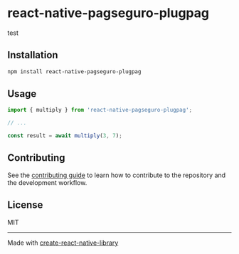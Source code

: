# react-native-pagseguro-plugpag

test

## Installation

```sh
npm install react-native-pagseguro-plugpag
```

## Usage

```js
import { multiply } from 'react-native-pagseguro-plugpag';

// ...

const result = await multiply(3, 7);
```

## Contributing

See the [contributing guide](CONTRIBUTING.md) to learn how to contribute to the repository and the development workflow.

## License

MIT

---

Made with [create-react-native-library](https://github.com/callstack/react-native-builder-bob)
